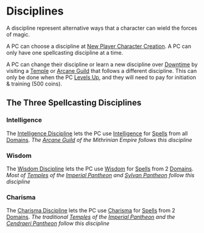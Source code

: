 # Disciplines

A discipline represent alternative ways that a character can wield the forces of magic.

A PC can choose a discipline at [New Player Character Creation](../../../Character%20Creation/New%20Player%20Character%20Creation.md). A PC can only have one spellcasting discipline at a time.

A PC can change their discipline or learn a new discipline over [Downtime](../../../Player%20Characters/Derived%20Statistics/Level.md#Downtime) by visiting a [Temple](../../../Resources%20for%20GMs/Economy/Price%20Subtables/Holy%20Temple.md) or [Arcane Guild](../../../Resources%20for%20GMs/Economy/Price%20Subtables/Arcane%20Guild.md) that follows a different discipline. This can only be done when the PC [Levels Up](../../../Player%20Characters/Derived%20Statistics/Level.md#Level%20Up), and they will need to pay for initiation & training (500 coins).

## The Three Spellcasting Disciplines

### Intelligence

The [Intelligence Discipline](Intelligence%20Discipline.md) lets the PC use [Intelligence](../../../Player%20Characters/The%20Ability%20Scores/Intelligence.md) for [Spells](../Spells.md) from all [Domains](../../Spells/Spell%20Domains/Spell%20Domains.md).
*The [Arcane Guild](../../../Resources%20for%20GMs/Economy/Price%20Subtables/Arcane%20Guild.md) of the Mithrinian Empire follows this discipline*

### Wisdom

The [Wisdom Discipline](Wisdom%20Discipline.md) lets the PC use [Wisdom](../../../Player%20Characters/The%20Ability%20Scores/Wisdom.md) for [Spells](../Spells.md) from 2 [Domains](../../Spells/Spell%20Domains/Spell%20Domains.md).
*Most of [Temples](../../../Resources%20for%20GMs/Economy/Price%20Subtables/Holy%20Temple.md) of the [Imperial Pantheon](../../Deities/Mithrinian%20Pantheons/Imperial%20Pantheon.md) and [Sylvan Pantheon](../../Deities/Mithrinian%20Pantheons/Sylvan%20Pantheon.md) follow this discipline*

### Charisma

The [Charisma Discipline](Charisma%20Discipline.md) lets the PC use [Charisma](../../../Player%20Characters/The%20Ability%20Scores/Charisma.md) for [Spells](../Spells.md) from 2 [Domains](../../Spells/Spell%20Domains/Spell%20Domains.md).
*The traditional [Temples](../../../Resources%20for%20GMs/Economy/Price%20Subtables/Holy%20Temple.md) of the [Imperial Pantheon](../../Deities/Mithrinian%20Pantheons/Imperial%20Pantheon.md) and the [Cendraeri Pantheon](../../Deities/Mithrinian%20Pantheons/Cendraeri%20Pantheon.md) follow this discipline*
